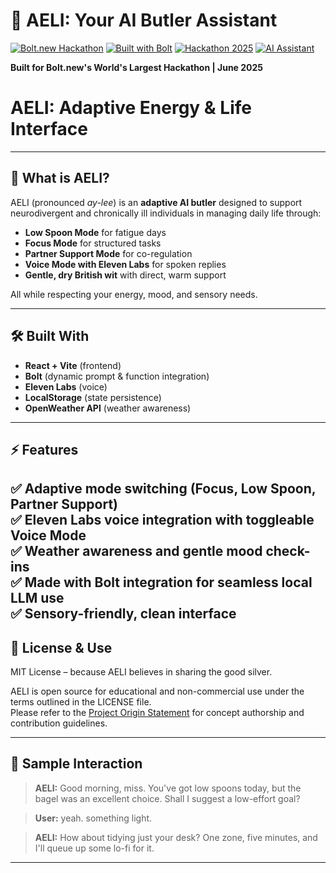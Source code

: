 # 🧠 AELI: Your AI Butler Assistant

[![Bolt.new Hackathon](https://img.shields.io/badge/Bolt.new-Hackathon-blue?style=for-the-badge&logo=bolt&logoColor=white)](https://bolt.new)
[![Built with Bolt](https://img.shields.io/badge/Built%20with-Bolt-orange?style=for-the-badge&logo=lightning&logoColor=white)](https://bolt.new)
[![Hackathon 2025](https://img.shields.io/badge/Hackathon-2025-green?style=for-the-badge&logo=calendar&logoColor=white)](https://bolt.new)
[![AI Assistant](https://img.shields.io/badge/AI-Assistant-purple?style=for-the-badge&logo=robot&logoColor=white)](https://github.com/Attora1/AELI-ai-butler)

**Built for Bolt.new's World's Largest Hackathon | June 2025**

# AELI: Adaptive Energy & Life Interface


---

## 🚀 What is AELI?

AELI (pronounced *ay-lee*) is an **adaptive AI butler** designed to support neurodivergent and chronically ill individuals in managing daily life through:

- **Low Spoon Mode** for fatigue days
- **Focus Mode** for structured tasks
- **Partner Support Mode** for co-regulation
- **Voice Mode with Eleven Labs** for spoken replies
- **Gentle, dry British wit** with direct, warm support

All while respecting your energy, mood, and sensory needs.

---

## 🛠️ Built With

- **React + Vite** (frontend)
- **Bolt** (dynamic prompt & function integration)
- **Eleven Labs** (voice)
- **LocalStorage** (state persistence)
- **OpenWeather API** (weather awareness)

---

## ⚡ Features

✅ Adaptive mode switching (Focus, Low Spoon, Partner Support)  
✅ Eleven Labs voice integration with toggleable Voice Mode  
✅ Weather awareness and gentle mood check-ins  
✅ Made with Bolt integration for seamless local LLM use  
✅ Sensory-friendly, clean interface
---


## 📄 License & Use

MIT License – because AELI believes in sharing the good silver.

AELI is open source for educational and non-commercial use under the terms outlined in the LICENSE file.  
Please refer to the [Project Origin Statement](./AELI_Project_Origin_Statement.md) for concept authorship and contribution guidelines.


---

## 💬 Sample Interaction

> **AELI:** Good morning, miss. You've got low spoons today, but the bagel was an excellent choice. Shall I suggest a low-effort goal?

> **User:** yeah. something light.

> **AELI:** How about tidying just your desk? One zone, five minutes, and I'll queue up some lo-fi for it.

---
